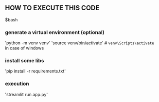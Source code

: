 ## HOW TO EXECUTE THIS CODE

$bash

### generate a virtual environment (optional)
'python -m venv venv'
'source venv/bin/activate'  # `venv\Scripts\activate` in case of windows

### install some libs
'pip install -r requirements.txt'

### execution
'streamlit run app.py'


